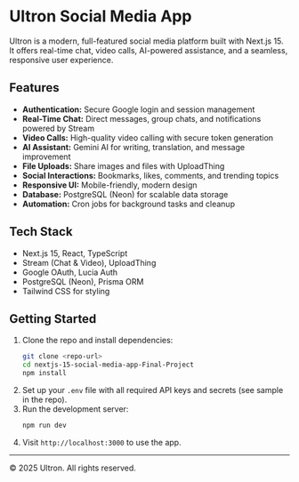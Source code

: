 # Ultron Social Media App

Ultron is a modern, full-featured social media platform built with Next.js 15. It offers real-time chat, video calls, AI-powered assistance, and a seamless, responsive user experience.

## Features
- **Authentication:** Secure Google login and session management
- **Real-Time Chat:** Direct messages, group chats, and notifications powered by Stream
- **Video Calls:** High-quality video calling with secure token generation
- **AI Assistant:** Gemini AI for writing, translation, and message improvement
- **File Uploads:** Share images and files with UploadThing
- **Social Interactions:** Bookmarks, likes, comments, and trending topics
- **Responsive UI:** Mobile-friendly, modern design
- **Database:** PostgreSQL (Neon) for scalable data storage
- **Automation:** Cron jobs for background tasks and cleanup

## Tech Stack
- Next.js 15, React, TypeScript
- Stream (Chat & Video), UploadThing
- Google OAuth, Lucia Auth
- PostgreSQL (Neon), Prisma ORM
- Tailwind CSS for styling

## Getting Started
1. Clone the repo and install dependencies:
   ```sh
   git clone <repo-url>
   cd nextjs-15-social-media-app-Final-Project
   npm install
   ```
2. Set up your `.env` file with all required API keys and secrets (see sample in the repo).
3. Run the development server:
   ```sh
   npm run dev
   ```
4. Visit `http://localhost:3000` to use the app.

---

© 2025 Ultron. All rights reserved.
